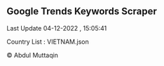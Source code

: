 

## Google Trends Keywords Scraper 
 
Last Update 04-12-2022 , 15:05:41

Country List :
VIETNAM.json



© Abdul Muttaqin 
